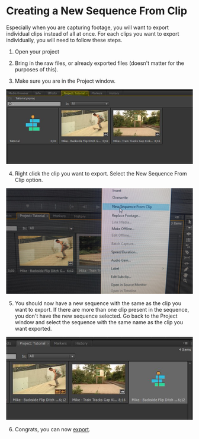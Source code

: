 # Creating a New Sequence From Clip

Especially when you are capturing footage, you will want to export individual clips instead of all at once. For each clips you want to export individually, you will need to follow these steps.

1. Open your project

2. Bring in the raw files, or already exported files (doesn't matter for the purposes of this).

3. Make sure you are in the Project window.

![Project Window](img/project-window.jpg)

4. Right click the clip you want to export. Select the New Sequence From Clip option.

![New Sequence](img/new-sequence.jpg)

5. You should now have a new sequence with the same as the clip you want to export. If there are more than one clip present in the sequence, you don't have the new sequence selected. Go back to the Project window and select the sequence with the same name as the clip you want exported.

![One Clip Sequence](img/one-clip-sequence.jpg)

6. Congrats, you can now [export](https://github.com/sealneaward/editing-video-memos/blob/master/import-settings.md).

